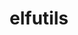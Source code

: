 ---
title: "elfutils"
layout: cache
categories: [package, develop]
meta: {"compilers": ["gcc@10.5.0", "gcc@11.1.0", "gcc@11.4.0", "gcc@13.2.0", "gcc@13.3.0", "gcc@7.3.1", "gcc@7.5.0", "intel-oneapi-compilers@2025.1.0"], "num_specs": 45, "num_specs_by_stack": {"data-vis-sdk": 3, "developer-tools-aarch64-linux-gnu": 3, "developer-tools-x86_64_v3-linux-gnu": 3, "e4s": 6, "e4s-neoverse-v2": 6, "e4s-oneapi": 8, "e4s-rocm-external": 6, "hep": 4, "ml-linux-x86_64-rocm": 3, "radiuss": 3, "radiuss-aws": 3, "radiuss-aws-aarch64": 4, "root": 45, "tutorial": 3}, "oss": ["amzn2", "centos7", "rhel8", "ubuntu18.04", "ubuntu20.04", "ubuntu22.04", "ubuntu24.04"], "platforms": ["linux"], "stacks": ["data-vis-sdk", "developer-tools-aarch64-linux-gnu", "developer-tools-x86_64_v3-linux-gnu", "e4s", "e4s-neoverse-v2", "e4s-oneapi", "e4s-rocm-external", "hep", "ml-linux-x86_64-rocm", "radiuss", "radiuss-aws", "radiuss-aws-aarch64", "root", "tutorial"], "targets": ["aarch64", "neoverse_v2", "x86_64_v3"], "versions": ["0.190", "0.191", "0.192"]}
spec_details: [{"compiler": "intel-oneapi-compilers@2025.1.0", "hash": "2duniq34mxkm7r5o3w2xyvcll66pblo3", "os": "ubuntu22.04", "platform": "linux", "size": "-", "stacks": ["e4s-oneapi", "root"], "target": "x86_64_v3", "variants": ["build_system=autotools", "~debuginfod", "+exeprefix", "~nls"], "versions": ["0.192"]}, {"compiler": "intel-oneapi-compilers@2025.1.0", "hash": "36q3cda5n5gsiewojy6ucqtcxiitd46b", "os": "ubuntu22.04", "platform": "linux", "size": "-", "stacks": ["e4s-oneapi", "root"], "target": "x86_64_v3", "variants": ["build_system=autotools", "~debuginfod", "+exeprefix", "~nls"], "versions": ["0.192"]}, {"compiler": "gcc@11.4.0", "hash": "7eiytm3csx6s6gpb7rqu3wkzrmx6llai", "os": "ubuntu22.04", "platform": "linux", "size": "-", "stacks": ["hep", "root"], "target": "x86_64_v3", "variants": ["build_system=autotools", "+debuginfod", "+exeprefix", "+nls"], "versions": ["0.192"]}, {"compiler": "intel-oneapi-compilers@2025.1.0", "hash": "a462ldz4cbsx73g36l6dta2ejfa25zdu", "os": "ubuntu22.04", "platform": "linux", "size": "-", "stacks": ["e4s-oneapi", "root"], "target": "x86_64_v3", "variants": ["build_system=autotools", "~debuginfod", "+exeprefix", "~nls"], "versions": ["0.190"]}, {"compiler": "gcc@13.2.0", "hash": "asc4k7hlouseflkocoi6ado3msnlqbku", "os": "ubuntu24.04", "platform": "linux", "size": "-", "stacks": ["ml-linux-x86_64-rocm", "root"], "target": "x86_64_v3", "variants": ["build_system=autotools", "~debuginfod", "+exeprefix", "+nls"], "versions": ["0.192"]}, {"compiler": "gcc@11.4.0", "hash": "bg3z7do6zbwaj6qi4b757r3v3gu4eda3", "os": "ubuntu22.04", "platform": "linux", "size": "-", "stacks": ["e4s-neoverse-v2", "root"], "target": "neoverse_v2", "variants": ["build_system=autotools", "~debuginfod", "+exeprefix", "~nls"], "versions": ["0.190"]}, {"compiler": "gcc@11.4.0", "hash": "bl3khfkudk33vf75hyv42lnn4nulyd7g", "os": "ubuntu22.04", "platform": "linux", "size": "-", "stacks": ["e4s-neoverse-v2", "root"], "target": "neoverse_v2", "variants": ["build_system=autotools", "~debuginfod", "+exeprefix", "+nls"], "versions": ["0.191"]}, {"compiler": "gcc@11.4.0", "hash": "c3tfv22re5ivlwaujnwlj3sjdi24fgea", "os": "ubuntu22.04", "platform": "linux", "size": "-", "stacks": ["hep", "root"], "target": "x86_64_v3", "variants": ["build_system=autotools", "+debuginfod", "+exeprefix", "+nls"], "versions": ["0.192"]}, {"compiler": "gcc@11.4.0", "hash": "cdayfzqg5okviq7mssqzt4as4edo5ows", "os": "ubuntu22.04", "platform": "linux", "size": "-", "stacks": ["e4s", "e4s-rocm-external", "root"], "target": "x86_64_v3", "variants": ["build_system=autotools", "~debuginfod", "+exeprefix", "~nls"], "versions": ["0.190"]}, {"compiler": "gcc@13.3.0", "hash": "e4xh5yclmgv6twrzjwm36t5cysmvc6uq", "os": "rhel8", "platform": "linux", "size": "-", "stacks": ["developer-tools-aarch64-linux-gnu", "root"], "target": "aarch64", "variants": ["build_system=autotools", "+debuginfod", "+exeprefix", "+nls"], "versions": ["0.191"]}, {"compiler": "gcc@10.5.0", "hash": "g4kqb27p6lwfrh5hpow4xhpg6cxispli", "os": "centos7", "platform": "linux", "size": "-", "stacks": ["developer-tools-x86_64_v3-linux-gnu", "root"], "target": "x86_64_v3", "variants": ["build_system=autotools", "+debuginfod", "+exeprefix", "+nls"], "versions": ["0.192"]}, {"compiler": "gcc@11.4.0", "hash": "gmiobqmtry6ovmfnlk46qhra3zrzubgd", "os": "ubuntu22.04", "platform": "linux", "size": "-", "stacks": ["e4s-neoverse-v2", "root"], "target": "neoverse_v2", "variants": ["build_system=autotools", "~debuginfod", "+exeprefix", "+nls"], "versions": ["0.191"]}, {"compiler": "gcc@7.3.1", "hash": "hkhcinpwosafevgiar62pv76cjhkpt4g", "os": "amzn2", "platform": "linux", "size": "-", "stacks": ["radiuss-aws-aarch64", "root"], "target": "aarch64", "variants": ["build_system=autotools", "~debuginfod", "+exeprefix", "+nls"], "versions": ["0.191"]}, {"compiler": "gcc@10.5.0", "hash": "jdntiyrqgbvcgbz6lrkqu5utaawgga7c", "os": "centos7", "platform": "linux", "size": "-", "stacks": ["developer-tools-x86_64_v3-linux-gnu", "root"], "target": "x86_64_v3", "variants": ["build_system=autotools", "+debuginfod", "+exeprefix", "+nls"], "versions": ["0.192"]}, {"compiler": "gcc@7.5.0", "hash": "lgu5d2vf6gjz5lsxenjz6xatdw7lqeje", "os": "ubuntu18.04", "platform": "linux", "size": "-", "stacks": ["radiuss", "root"], "target": "x86_64_v3", "variants": ["build_system=autotools", "~debuginfod", "+exeprefix", "+nls"], "versions": ["0.192"]}, {"compiler": "intel-oneapi-compilers@2025.1.0", "hash": "lh7il543zjiaag3gjmxhx5nogifiwfq7", "os": "ubuntu22.04", "platform": "linux", "size": "-", "stacks": ["e4s-oneapi", "root"], "target": "x86_64_v3", "variants": ["build_system=autotools", "~debuginfod", "+exeprefix", "~nls"], "versions": ["0.190"]}, {"compiler": "intel-oneapi-compilers@2025.1.0", "hash": "lhydp7bd7uqeqykumsnsu5clos34s7al", "os": "ubuntu22.04", "platform": "linux", "size": "-", "stacks": ["e4s-oneapi", "root"], "target": "x86_64_v3", "variants": ["build_system=autotools", "~debuginfod", "+exeprefix", "~nls"], "versions": ["0.192"]}, {"compiler": "gcc@7.5.0", "hash": "lo5kte4npj7vps2gaaykqronsk7vck2n", "os": "ubuntu18.04", "platform": "linux", "size": "-", "stacks": ["radiuss", "root"], "target": "x86_64_v3", "variants": ["build_system=autotools", "~debuginfod", "+exeprefix", "+nls"], "versions": ["0.192"]}, {"compiler": "gcc@7.3.1", "hash": "mom6d7rotzh46x4tzwb434nsmc2cxani", "os": "amzn2", "platform": "linux", "size": "-", "stacks": ["radiuss-aws", "root"], "target": "x86_64_v3", "variants": ["build_system=autotools", "~debuginfod", "+exeprefix", "+nls"], "versions": ["0.192"]}, {"compiler": "gcc@7.3.1", "hash": "n4ewzsdbjp2mmadb2cw66ou33aic42d5", "os": "amzn2", "platform": "linux", "size": "-", "stacks": ["radiuss-aws", "root"], "target": "x86_64_v3", "variants": ["build_system=autotools", "~debuginfod", "+exeprefix", "+nls"], "versions": ["0.192"]}, {"compiler": "gcc@11.4.0", "hash": "natp5zyydek44rirakda4chawsug5hdp", "os": "ubuntu22.04", "platform": "linux", "size": "-", "stacks": ["e4s", "e4s-rocm-external", "root", "tutorial"], "target": "x86_64_v3", "variants": ["build_system=autotools", "~debuginfod", "+exeprefix", "+nls"], "versions": ["0.192"]}, {"compiler": "intel-oneapi-compilers@2025.1.0", "hash": "o3b447274t2sl43ryexmbedmhccbnt2l", "os": "ubuntu22.04", "platform": "linux", "size": "-", "stacks": ["e4s-oneapi", "root"], "target": "x86_64_v3", "variants": ["build_system=autotools", "~debuginfod", "+exeprefix", "~nls"], "versions": ["0.190"]}, {"compiler": "gcc@11.4.0", "hash": "o5gpp3rm2kyj32izngsmufu56ti24yxx", "os": "ubuntu22.04", "platform": "linux", "size": "-", "stacks": ["e4s-neoverse-v2", "root"], "target": "neoverse_v2", "variants": ["build_system=autotools", "~debuginfod", "+exeprefix", "~nls"], "versions": ["0.190"]}, {"compiler": "gcc@11.4.0", "hash": "oeyvah63gx5cziyzi4b2ct3qm2vuk77j", "os": "ubuntu22.04", "platform": "linux", "size": "-", "stacks": ["hep", "root"], "target": "x86_64_v3", "variants": ["build_system=autotools", "+debuginfod", "+exeprefix", "+nls"], "versions": ["0.192"]}, {"compiler": "gcc@7.3.1", "hash": "rdjcfylgt5rbsqtohn7obqdigxlefrsq", "os": "amzn2", "platform": "linux", "size": "-", "stacks": ["radiuss-aws-aarch64", "root"], "target": "aarch64", "variants": ["build_system=autotools", "~debuginfod", "+exeprefix", "+nls"], "versions": ["0.191"]}, {"compiler": "gcc@11.1.0", "hash": "rr5lidzachngth444ioqb4675qpau6hb", "os": "ubuntu20.04", "platform": "linux", "size": "-", "stacks": ["data-vis-sdk", "root"], "target": "x86_64_v3", "variants": ["build_system=autotools", "~debuginfod", "+exeprefix", "+nls"], "versions": ["0.192"]}, {"compiler": "gcc@13.3.0", "hash": "s25nlnf3i54zqo5vz2nx2obenuyra7yg", "os": "rhel8", "platform": "linux", "size": "-", "stacks": ["developer-tools-aarch64-linux-gnu", "root"], "target": "aarch64", "variants": ["build_system=autotools", "+debuginfod", "+exeprefix", "+nls"], "versions": ["0.191"]}, {"compiler": "gcc@11.4.0", "hash": "s6jchyanicsjq4dyjyg26oz6rvx6je25", "os": "ubuntu22.04", "platform": "linux", "size": "-", "stacks": ["e4s-neoverse-v2", "root"], "target": "neoverse_v2", "variants": ["build_system=autotools", "~debuginfod", "+exeprefix", "~nls"], "versions": ["0.190"]}, {"compiler": "gcc@11.1.0", "hash": "sit2mtkgl7nxe46gimv2luh6kxkziftn", "os": "ubuntu20.04", "platform": "linux", "size": "-", "stacks": ["data-vis-sdk", "root"], "target": "x86_64_v3", "variants": ["build_system=autotools", "~debuginfod", "+exeprefix", "+nls"], "versions": ["0.192"]}, {"compiler": "gcc@10.5.0", "hash": "skhblov6gyxlksfg3pxrdh2tnrkakbqw", "os": "centos7", "platform": "linux", "size": "-", "stacks": ["developer-tools-x86_64_v3-linux-gnu", "root"], "target": "x86_64_v3", "variants": ["build_system=autotools", "+debuginfod", "+exeprefix", "+nls"], "versions": ["0.192"]}, {"compiler": "gcc@11.4.0", "hash": "srkzb2fng2y627ajad7673s6zlkg2mp3", "os": "ubuntu22.04", "platform": "linux", "size": "-", "stacks": ["e4s", "e4s-rocm-external", "root"], "target": "x86_64_v3", "variants": ["build_system=autotools", "~debuginfod", "+exeprefix", "~nls"], "versions": ["0.190"]}, {"compiler": "intel-oneapi-compilers@2025.1.0", "hash": "tv3coadzjta3y5t43tg2skbrqajv7sdb", "os": "ubuntu22.04", "platform": "linux", "size": "-", "stacks": ["e4s-oneapi", "root"], "target": "x86_64_v3", "variants": ["build_system=autotools", "~debuginfod", "+exeprefix", "~nls"], "versions": ["0.192"]}, {"compiler": "gcc@7.3.1", "hash": "uefgb5qu3x66efucrw4hrxveet4yzwqb", "os": "amzn2", "platform": "linux", "size": "-", "stacks": ["radiuss-aws", "root"], "target": "x86_64_v3", "variants": ["build_system=autotools", "~debuginfod", "+exeprefix", "+nls"], "versions": ["0.192"]}, {"compiler": "gcc@11.4.0", "hash": "ujd2nnyjfh6eogxht7edhk4lzqshwtrv", "os": "ubuntu22.04", "platform": "linux", "size": "-", "stacks": ["e4s", "e4s-rocm-external", "root"], "target": "x86_64_v3", "variants": ["build_system=autotools", "~debuginfod", "+exeprefix", "~nls"], "versions": ["0.190"]}, {"compiler": "gcc@13.2.0", "hash": "v3cbfnf62d5i65aurg2hva7euijzz4po", "os": "ubuntu24.04", "platform": "linux", "size": "-", "stacks": ["ml-linux-x86_64-rocm", "root"], "target": "x86_64_v3", "variants": ["build_system=autotools", "~debuginfod", "+exeprefix", "+nls"], "versions": ["0.192"]}, {"compiler": "gcc@11.4.0", "hash": "vk32i456ffi6qomdjjbecw5gcia4vurv", "os": "ubuntu22.04", "platform": "linux", "size": "-", "stacks": ["e4s", "e4s-rocm-external", "root", "tutorial"], "target": "x86_64_v3", "variants": ["build_system=autotools", "~debuginfod", "+exeprefix", "+nls"], "versions": ["0.192"]}, {"compiler": "gcc@13.3.0", "hash": "vnjm5wg73pc45ooadh6olzaleto5bfo2", "os": "rhel8", "platform": "linux", "size": "-", "stacks": ["developer-tools-aarch64-linux-gnu", "root"], "target": "aarch64", "variants": ["build_system=autotools", "+debuginfod", "+exeprefix", "+nls"], "versions": ["0.191"]}, {"compiler": "gcc@7.3.1", "hash": "w6tcjesphp2wvb332pyn6k2awrsi572k", "os": "amzn2", "platform": "linux", "size": "-", "stacks": ["radiuss-aws-aarch64", "root"], "target": "aarch64", "variants": ["build_system=autotools", "~debuginfod", "+exeprefix", "+nls"], "versions": ["0.191"]}, {"compiler": "gcc@11.4.0", "hash": "wqoee36oqfujdgm22uhvxgpxzt6yv5ju", "os": "ubuntu22.04", "platform": "linux", "size": "-", "stacks": ["e4s-neoverse-v2", "root"], "target": "neoverse_v2", "variants": ["build_system=autotools", "~debuginfod", "+exeprefix", "+nls"], "versions": ["0.191"]}, {"compiler": "gcc@7.3.1", "hash": "wqptswxcjbxxpkg33n6lsbpdlzx2haxi", "os": "amzn2", "platform": "linux", "size": "-", "stacks": ["radiuss-aws-aarch64", "root"], "target": "aarch64", "variants": ["build_system=autotools", "~debuginfod", "+exeprefix", "+nls"], "versions": ["0.191"]}, {"compiler": "gcc@11.4.0", "hash": "xffyycdmpxwpfpb2prb3zcbzwmfhvp7z", "os": "ubuntu22.04", "platform": "linux", "size": "-", "stacks": ["e4s", "e4s-rocm-external", "hep", "root", "tutorial"], "target": "x86_64_v3", "variants": ["build_system=autotools", "~debuginfod", "+exeprefix", "+nls"], "versions": ["0.192"]}, {"compiler": "intel-oneapi-compilers@2025.1.0", "hash": "xjxjx3y4bwmkvynnjvebp3o5fd25e6d4", "os": "ubuntu22.04", "platform": "linux", "size": "-", "stacks": ["e4s-oneapi", "root"], "target": "x86_64_v3", "variants": ["build_system=autotools", "~debuginfod", "+exeprefix", "~nls"], "versions": ["0.190"]}, {"compiler": "gcc@11.1.0", "hash": "yzckho2gzkkmkooajy6mn3jik7qofrf2", "os": "ubuntu20.04", "platform": "linux", "size": "-", "stacks": ["data-vis-sdk", "root"], "target": "x86_64_v3", "variants": ["build_system=autotools", "~debuginfod", "+exeprefix", "+nls"], "versions": ["0.192"]}, {"compiler": "gcc@13.2.0", "hash": "zaphhanlpuqes7x7gb5z2mchhg65nygg", "os": "ubuntu24.04", "platform": "linux", "size": "-", "stacks": ["ml-linux-x86_64-rocm", "root"], "target": "x86_64_v3", "variants": ["build_system=autotools", "~debuginfod", "+exeprefix", "+nls"], "versions": ["0.192"]}, {"compiler": "gcc@7.5.0", "hash": "zepprawd46aokj7jknpizw63ngz6l3fe", "os": "ubuntu18.04", "platform": "linux", "size": "-", "stacks": ["radiuss", "root"], "target": "x86_64_v3", "variants": ["build_system=autotools", "~debuginfod", "+exeprefix", "+nls"], "versions": ["0.192"]}]
---